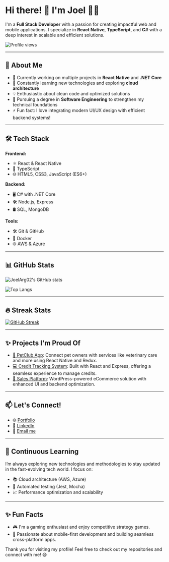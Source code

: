 # Hi there! 👋 I'm Joel 👨‍💻

I'm a **Full Stack Developer** with a passion for creating impactful web and mobile applications. I specialize in **React Native**, **TypeScript**, and **C#** with a deep interest in scalable and efficient solutions.

![Profile views](https://komarev.com/ghpvc/?username=JoelArg02&color=blue)

---

## 🚀 About Me

- 🔭 Currently working on multiple projects in **React Native** and **.NET Core**
- 🌱 Constantly learning new technologies and exploring **cloud architecture**
- 💡 Enthusiastic about clean code and optimized solutions
- 📖 Pursuing a degree in **Software Engineering** to strengthen my technical foundations
- ⚡ Fun fact: I love integrating modern UI/UX design with efficient backend systems!

---

## 🛠 Tech Stack

**Frontend:**
- ⚛️ React & React Native
- 📱 TypeScript
- 🌐 HTML5, CSS3, JavaScript (ES6+)

**Backend:**
- 🖥️ C# with .NET Core
- 🛠 Node.js, Express
- 🛢️ SQL, MongoDB

**Tools:**
- 🛠 Git & GitHub
- 🐳 Docker
- 🌐 AWS & Azure

---

## 📊 GitHub Stats

![JoelArg02's GitHub stats](https://github-readme-stats.vercel.app/api?username=JoelArg02&show_icons=true&theme=radical)

![Top Langs](https://github-readme-stats.vercel.app/api/top-langs/?username=JoelArg02&layout=compact&theme=radical)

---

## 🔥 Streak Stats

[![GitHub Streak](http://github-readme-streak-stats.herokuapp.com?user=JoelArg02&theme=radical&hide_border=true)](https://git.io/streak-stats)

---

## ✨ Projects I'm Proud Of

- [🐶 PetClub App](https://github.com/JoelArg02/PetClub): Connect pet owners with services like veterinary care and more using React Native and Redux.
- [💻 Credit Tracking System](https://github.com/JoelArg02/CreditTracking): Built with React and Express, offering a seamless experience to manage credits.
- [🛒 Sales Platform](https://github.com/JoelArg02/SalesPlatform): WordPress-powered eCommerce solution with enhanced UI and backend optimization.

---

## 📫 Let's Connect!

- 🌐 [Portfolio](https://joelarguello.me)
- 💼 [LinkedIn](www.linkedin.com/in/joel-arguello-60338a28b)
- 📧 [Email me](mailto:joel.darguello@gmail.com)

---

## 🌱 Continuous Learning

I’m always exploring new technologies and methodologies to stay updated in the fast-evolving tech world. I focus on:
- 📚 Cloud architecture (AWS, Azure)
- 🧪 Automated testing (Jest, Mocha)
- 📈 Performance optimization and scalability

---

## ✨ Fun Facts

- 🎮 I'm a gaming enthusiast and enjoy competitive strategy games.
- 📱 Passionate about mobile-first development and building seamless cross-platform apps.

Thank you for visiting my profile! Feel free to check out my repositories and connect with me! 😄
